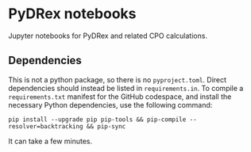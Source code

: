 # PyDRex notebooks

Jupyter notebooks for PyDRex and related CPO calculations.

## Dependencies

This is not a python package, so there is no `pyproject.toml`.
Direct dependencies should instead be listed in `requirements.in`.
To compile a `requirements.txt` manifest for the GitHub codespace,
and install the necessary Python dependencies, use the following command:

    pip install --upgrade pip pip-tools && pip-compile --resolver=backtracking && pip-sync

It can take a few minutes.
